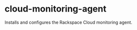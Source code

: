 cloud-monitoring-agent
======================

Installs and configures the Rackspace Cloud monitoring agent.
